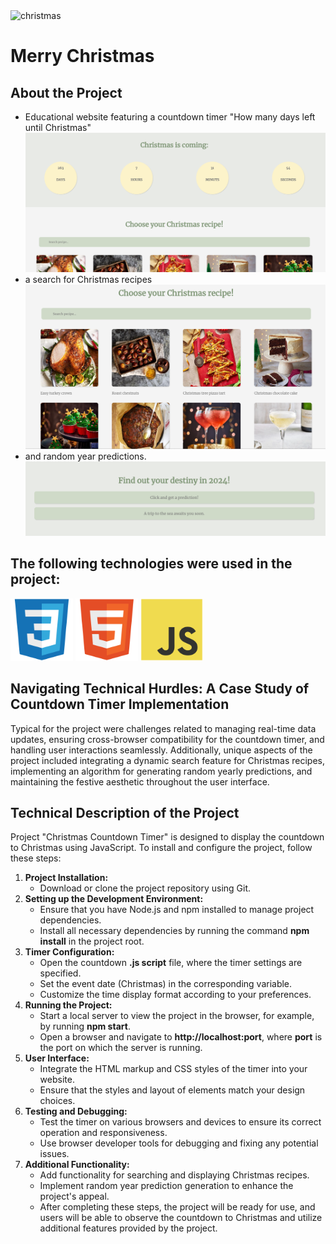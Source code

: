 <img src="https://media.giphy.com/media/n90RQYMZFzqbm/giphy.gif?cid=790b7611f4i8a4ucfz5crcddf3v9n3acqkb0zj331mq1y1hz&ep=v1_gifs_search&rid=giphy.gif&ct=g" width="200" alt="christmas"/>
<h1 text="center">Merry Christmas</h1>

<h2>About the Project</h2>
<ul>
<div>
    <li>Educational website featuring a countdown timer "How many days left until Christmas"</li>
    <img src="/Screen_Shots/One.png" alt="timer">
</div>
<div>
    <li>a search for Christmas recipes</li>
    <img src="/Screen_Shots/two.png" alt="recipes">
</div>
<div>
    <li>and random year predictions.</li>
    <img src="/Screen_Shots/Three.png" alt="predictions">
</div>
</ul>
<h2>The following technologies were used in the project:</h2>
<div >
<img src="/logo_front/css3-original.svg" width="100">
<img src="/logo_front/html5-original.svg" width="100">
<img src="/logo_front/javascript-original.svg" width="100">
</div>
<h2>Navigating Technical Hurdles: A Case Study of Countdown Timer Implementation</h2>
<p>
Typical for the project were challenges related to managing real-time data updates, ensuring cross-browser compatibility for the countdown timer, and handling user interactions seamlessly. Additionally, unique aspects of the project included integrating a dynamic search feature for Christmas recipes, implementing an algorithm for generating random yearly predictions, and maintaining the festive aesthetic throughout the user interface.</p>

<h2>Technical Description of the Project</h2>

<p>Project "Christmas Countdown Timer" is designed to display the countdown to Christmas using JavaScript. To install and configure the project, follow these steps:
<ol>
<li><strong>Project Installation:</strong>
    <ul>
       <li>Download or clone the project repository using Git.</li>
    </ul>
</li>
<li> <strong>Setting up the Development Environment:</strong>
    <ul>
       <li>Ensure that you have Node.js and npm installed to manage project dependencies.</li>
       <li>Install all necessary dependencies by running the command <b>npm install</b> in the project root.</li>
    </ul>
</li>
<li> <strong>Timer Configuration:</strong>
    <ul>
       <li>Open the countdown <b>.js script</b> file, where the timer settings are specified.</li>
       <li>Set the event date (Christmas) in the corresponding variable.</li>
       <li>Customize the time display format according to your preferences.</li>
    </ul>
</li>
<li> <strong>Running the Project:</strong>
   <ul>
      <li>Start a local server to view the project in the browser, for example, by running <b>npm start</b>.</li>
      <li>Open a browser and navigate to <b>http://localhost:port</b>, where <b>port</b> is the port on which the server is running.</li>
   </ul>
</li>
<li><strong>User Interface:</strong>
  <ul>
     <li>Integrate the HTML markup and CSS styles of the timer into your website.</li>
     <li>Ensure that the styles and layout of elements match your design choices.</li>
  </ul>
</li>
<li><strong>Testing and Debugging:</strong>
   <ul>
     <li>Test the timer on various browsers and devices to ensure its correct operation and responsiveness.</li>
     <li>Use browser developer tools for debugging and fixing any potential issues.</li>
  </ul>
</li>
<li><strong>Additional Functionality:</strong>
   <ul>
<li>Add functionality for searching and displaying Christmas recipes.</li>
<li>Implement random year prediction generation to enhance the project's appeal.</li>
<li>After completing these steps, the project will be ready for use, and users will be able to observe the countdown to Christmas and utilize additional features provided by the project.</li></ul></li></p>
